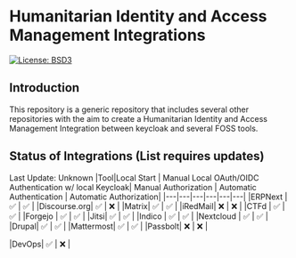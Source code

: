 # Humanitarian Identity and Access Management Integrations
[![License: BSD3](https://img.shields.io/badge/License-BSD3-blue.svg)](https://opensource.org/license/bsd-3-clause/)

## Introduction
This repository is a generic repository that includes several other repositories with the aim to create a Humanitarian Identity and Access Management Integration between keycloak and several FOSS tools.

## Status of Integrations (List requires updates)
Last Update: Unknown
|Tool|Local Start | Manual Local OAuth/OIDC Authentication w/ local Keycloak| Manual Authorization | Automatic Authentication | Automatic Authorization|
|---|---|---|---|---|---|
|ERPNext | ✅ | ✅ |
|Discourse.org| ✅ | ❌ |
|Matrix| ✅ | ✅  |
|iRedMail| ❌ | ❌  |
|CTFd | ✅ | ✅ |
|Forgejo | ✅ | ✅ |
|Jitsi| ✅ | ✅  |
|Indico | ✅ | ✅ |
|Nextcloud | ✅ | ✅ |
|Drupal| ✅ | ✅ |
|Mattermost| ✅  | ✅  |
|Passbolt| ❌ | ❌ |

|DevOps| ✅ | ❌ |
